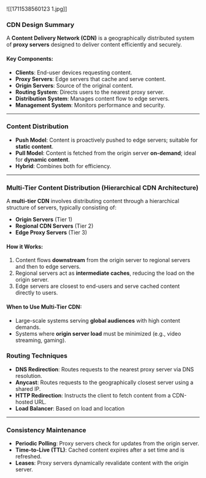 ![[1711538560123 1.jpg]]

### **CDN Design Summary**

A **Content Delivery Network (CDN)** is a geographically distributed system of **proxy servers** designed to deliver content efficiently and securely.

#### **Key Components**:

- **Clients**: End-user devices requesting content.
- **Proxy Servers**: Edge servers that cache and serve content.
- **Origin Servers**: Source of the original content.
- **Routing System**: Directs users to the nearest proxy server.
- **Distribution System**: Manages content flow to edge servers.
- **Management System**: Monitors performance and security.

---

### **Content Distribution**

- **Push Model**: Content is proactively pushed to edge servers; suitable for **static content**.
- **Pull Model**: Content is fetched from the origin server **on-demand**; ideal for **dynamic content**.
- **Hybrid**: Combines both for efficiency.

---

### **Multi-Tier Content Distribution (Hierarchical CDN Architecture)**

A **multi-tier CDN** involves distributing content through a hierarchical structure of servers, typically consisting of:

- **Origin Servers** (Tier 1)
- **Regional CDN Servers** (Tier 2)
- **Edge Proxy Servers** (Tier 3)
#### **How it Works:**

1. Content flows **downstream** from the origin server to regional servers and then to edge servers.
2. Regional servers act as **intermediate caches**, reducing the load on the origin server.
3. Edge servers are closest to end-users and serve cached content directly to users.
#### **When to Use Multi-Tier CDN:**

- Large-scale systems serving **global audiences** with high content demands.
- Systems where **origin server load** must be minimized (e.g., video streaming, gaming).
### **Routing Techniques**

- **DNS Redirection**: Routes requests to the nearest proxy server via DNS resolution.
- **Anycast**: Routes requests to the geographically closest server using a shared IP.
- **HTTP Redirection**: Instructs the client to fetch content from a CDN-hosted URL.
- **Load Balancer**: Based on load and location

---
### **Consistency Maintenance**

- **Periodic Polling**: Proxy servers check for updates from the origin server.
- **Time-to-Live (TTL)**: Cached content expires after a set time and is refreshed.
- **Leases**: Proxy servers dynamically revalidate content with the origin server.
